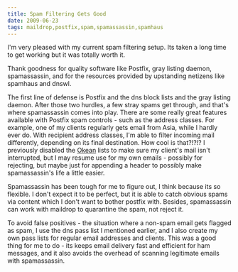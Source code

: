 ```yaml
---
title: Spam Filtering Gets Good
date: 2009-06-23
tags: maildrop,postfix,spam,spamassassin,spamhaus
---
```

I'm very pleased with my current spam filtering setup. Its taken a long time to get working but it was totally worth it.

Thank goodness for quality software like Postfix, gray listing daemon, spamassassin, and for the resources provided by upstanding netizens like spamhaus and dnswl.

The first line of defense is Postfix and the dns block lists and the gray listing daemon. After those two hurdles, a few stray spams get through, and that's where spamassassin comes into play. There are some really great features available with Postfix spam controls - such as the address classes. For example, one of my clients regularly gets email from Asia, while I hardly ever do. With recipient address classes, I'm able to filter incoming mail differently, depending on its final destination. How cool is that?!?!? I previously disabled the <a href="http://www.okean.com/antispam/sinokorea.html">Okean</a> lists to make sure my client's mail isn't interrupted, but I may resume use for my own emails - possibly for rejecting, but maybe just for appending a header to possibly make spamassassin's life a little easier.

Spamassassin has been tough for me to figure out, I think because its so flexible. I don't expect it to be perfect, but it is able to catch obvious spams via content which I don't want to bother postfix with. Besides, spamassassin can work with maildrop to quarantine the spam, not reject it.

To avoid false positives - the situation where a non-spam email gets flagged as spam, I use the dns pass list I mentioned earlier, and I also create my own pass lists for regular email addresses and clients. This was a good thing for me to do - its keeps email delivery fast and efficient for ham messages, and it also avoids the overhead of scanning legitimate emails with spamassassin.


